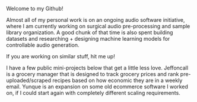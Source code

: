Welcome to my Github!

Almost all of my personal work is on an ongoing audio software initiative, where I am currently working on surgical audio pre-processing and sample library organization. A good chunk of that time is also spent building datasets and researching + designing machine learning models for controllable audio generation.

If you are working on similar stuff, hit me up!

I have a few public mini-projects below that get a little less love.
Jeffoncall is a grocery manager that is designed to track grocery prices and rank pre-uploaded/scraped recipes based on how economic they are in a weekly email.
Yunque is an expansion on some old ecommerce software I worked on, if I could start again with completely different scaling requirements.
